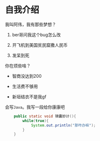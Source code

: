 # 自我介绍

我叫阿伟，我有那些梦想？

1. ber哥问我这个bug怎么改

2. 开飞机到美国贫民窟撒人民币

3. 发呆到死

你在烦些啥？

* 智商没达到200

* 生活费不够用

* 新垣结衣不是我gf


会写`Java`。我写一段给你康康吧
  
```java
    public static void 锦囊妙计(){
        while(true){
            System.out.println("那咋办嘛");
        }
    }
```
